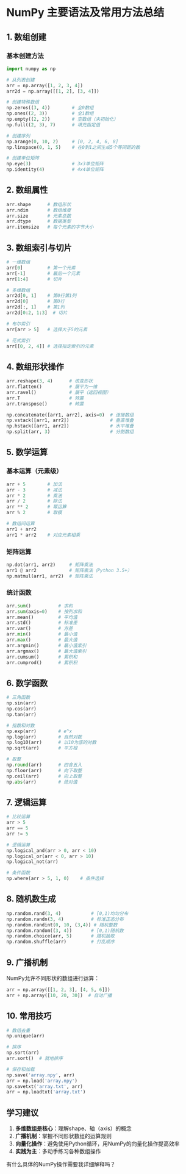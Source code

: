 # NumPy 主要语法及常用方法总结

## 1. 数组创建

### 基本创建方法

```python
import numpy as np

# 从列表创建
arr = np.array([1, 2, 3, 4])
arr2d = np.array([[1, 2], [3, 4]])

# 创建特殊数组
np.zeros((3, 4))        # 全0数组
np.ones((2, 3))         # 全1数组
np.empty((2, 2))        # 空数组（未初始化）
np.full((2, 3), 7)      # 填充指定值

# 创建序列
np.arange(0, 10, 2)     # [0, 2, 4, 6, 8]
np.linspace(0, 1, 5)    # 在0到1之间生成5个等间距的数

# 创建单位矩阵
np.eye(3)               # 3x3单位矩阵
np.identity(4)          # 4x4单位矩阵
```

## 2. 数组属性

```python
arr.shape      # 数组形状
arr.ndim       # 数组维度
arr.size       # 元素总数
arr.dtype      # 数据类型
arr.itemsize   # 每个元素的字节大小
```

## 3. 数组索引与切片

```python
# 一维数组
arr[0]         # 第一个元素
arr[-1]        # 最后一个元素
arr[1:4]       # 切片

# 多维数组
arr2d[0, 1]    # 第0行第1列
arr2d[0]       # 第0行
arr2d[:, 1]    # 第1列
arr2d[0:2, 1:3]  # 切片

# 布尔索引
arr[arr > 5]   # 选择大于5的元素

# 花式索引
arr[[0, 2, 4]] # 选择指定索引的元素
```

## 4. 数组形状操作

```python
arr.reshape(3, 4)      # 改变形状
arr.flatten()          # 展平为一维
arr.ravel()            # 展平（返回视图）
arr.T                  # 转置
arr.transpose()        # 转置

np.concatenate([arr1, arr2], axis=0)  # 连接数组
np.vstack([arr1, arr2])               # 垂直堆叠
np.hstack([arr1, arr2])               # 水平堆叠
np.split(arr, 3)                      # 分割数组
```

## 5. 数学运算

### 基本运算（元素级）

```python
arr + 5        # 加法
arr - 3        # 减法
arr * 2        # 乘法
arr / 2        # 除法
arr ** 2       # 幂运算
arr % 2        # 取模

# 数组间运算
arr1 + arr2
arr1 * arr2    # 对应元素相乘
```

### 矩阵运算

```python
np.dot(arr1, arr2)     # 矩阵乘法
arr1 @ arr2            # 矩阵乘法（Python 3.5+）
np.matmul(arr1, arr2)  # 矩阵乘法
```

### 统计函数

```python
arr.sum()          # 求和
arr.sum(axis=0)    # 按列求和
arr.mean()         # 平均值
arr.std()          # 标准差
arr.var()          # 方差
arr.min()          # 最小值
arr.max()          # 最大值
arr.argmin()       # 最小值索引
arr.argmax()       # 最大值索引
arr.cumsum()       # 累积和
arr.cumprod()      # 累积积
```

## 6. 数学函数

```python
# 三角函数
np.sin(arr)
np.cos(arr)
np.tan(arr)

# 指数和对数
np.exp(arr)        # e^x
np.log(arr)        # 自然对数
np.log10(arr)      # 以10为底的对数
np.sqrt(arr)       # 平方根

# 取整
np.round(arr)      # 四舍五入
np.floor(arr)      # 向下取整
np.ceil(arr)       # 向上取整
np.abs(arr)        # 绝对值
```

## 7. 逻辑运算

```python
# 比较运算
arr > 5
arr == 5
arr != 5

# 逻辑运算
np.logical_and(arr > 0, arr < 10)
np.logical_or(arr < 0, arr > 10)
np.logical_not(arr)

# 条件函数
np.where(arr > 5, 1, 0)    # 条件选择
```

## 8. 随机数生成

```python
np.random.rand(3, 4)           # [0,1)均匀分布
np.random.randn(3, 4)          # 标准正态分布
np.random.randint(0, 10, (3,4)) # 随机整数
np.random.random((3, 4))       # [0,1)随机数
np.random.choice(arr, 5)       # 随机抽取
np.random.shuffle(arr)         # 打乱顺序
```

## 9. 广播机制

NumPy允许不同形状的数组进行运算：

```python
arr = np.array([[1, 2, 3], [4, 5, 6]])
arr + np.array([10, 20, 30])  # 自动广播
```

## 10. 常用技巧

```python
# 数组去重
np.unique(arr)

# 排序
np.sort(arr)
arr.sort()  # 就地排序

# 保存和加载
np.save('array.npy', arr)
arr = np.load('array.npy')
np.savetxt('array.txt', arr)
arr = np.loadtxt('array.txt')
```

## 学习建议

1. **多维数组是核心**：理解shape、轴（axis）的概念
2. **广播机制**：掌握不同形状数组的运算规则
3. **向量化操作**：避免使用Python循环，用NumPy的向量化操作提高效率
4. **实践为主**：多动手练习各种数组操作

有什么具体的NumPy操作需要我详细解释吗？